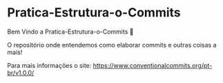 # Pratica-Estrutura-o-Commits

Bem Vindo a Pratica-Estrutura-o-Commits :tada:

O repositório onde entendemos como elaborar commits e outras coisas a mais!

Para mais informações o site: https://www.conventionalcommits.org/pt-br/v1.0.0/
